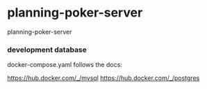 # planning-poker-server
planning-poker-server


### development database

docker-compose.yaml follows the docs:  

<https://hub.docker.com/_/mysql>
<https://hub.docker.com/_/postgres>